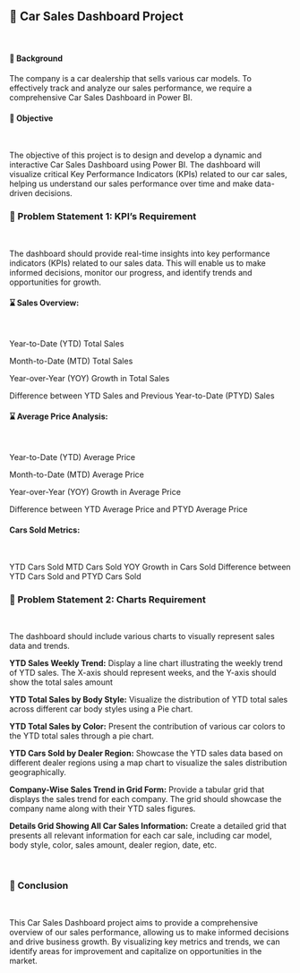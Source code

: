 ## :pushpin: Car Sales Dashboard Project
<br>

#### 🧠 Background
The company is a car dealership that sells various car models. To effectively track and analyze our sales performance, we require a comprehensive Car Sales Dashboard in Power BI.

#### 🦪 Objective
<br>

The objective of this project is to design and develop a dynamic and interactive Car Sales Dashboard using Power BI. The dashboard will visualize critical Key Performance Indicators (KPIs) related to our car sales, helping us understand our sales performance over time and make data-driven decisions.

### 📝 Problem Statement 1: KPI’s Requirement
<br>

The dashboard should provide real-time insights into key performance indicators (KPIs) related to our sales data. This will enable us to make informed decisions, monitor our progress, and identify trends and opportunities for growth.

#### ⌛ Sales Overview:
<br>

  Year-to-Date (YTD) Total Sales
  
  Month-to-Date (MTD) Total Sales
  
  Year-over-Year (YOY) Growth in Total Sales
  
  Difference between YTD Sales and Previous Year-to-Date (PTYD) Sales

#### ⌛ Average Price Analysis:
<br>

  Year-to-Date (YTD) Average Price
  
  Month-to-Date (MTD)  Average Price
  
  Year-over-Year (YOY) Growth in Average Price
  
  Difference between YTD Average Price and PTYD Average Price

#### Cars Sold Metrics:
<br>

YTD Cars Sold
MTD Cars Sold
YOY Growth in Cars Sold
Difference between YTD Cars Sold and PTYD Cars Sold

### 📝 Problem Statement 2: Charts Requirement
<br>

The dashboard should include various charts to visually represent sales data and trends.


**YTD Sales Weekly Trend:** Display a line chart illustrating the weekly trend of YTD sales. The X-axis should represent weeks, and the Y-axis should show the total sales amount

**YTD Total Sales by Body Style:** Visualize the distribution of YTD total sales across different car body styles using a Pie chart.

**YTD Total Sales by Color:** Present the contribution of various car colors to the YTD total sales through a pie chart.

**YTD Cars Sold by Dealer Region:** Showcase the YTD sales data based on different dealer regions using a map chart to visualize the sales distribution geographically.

**Company-Wise Sales Trend in Grid Form:** Provide a tabular grid that displays the sales trend for each company. The grid should showcase the company name along with their YTD sales figures.

**Details Grid Showing All Car Sales Information:** Create a detailed grid that presents all relevant information for each car sale, including car model, body style, color, sales amount, dealer region, date, etc.

<br>

### 🤝 Conclusion
<br>

This Car Sales Dashboard project aims to provide a comprehensive overview of our sales performance, allowing us to make informed decisions and drive business growth. By visualizing key metrics and trends, we can identify areas for improvement and capitalize on opportunities in the market.
